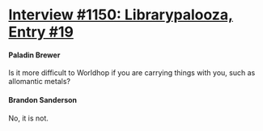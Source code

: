 # [Interview #1150: Librarypalooza, Entry #19](https://www.theoryland.com/intvmain.php?i=1150#19)

#### Paladin Brewer

Is it more difficult to Worldhop if you are carrying things with you, such as allomantic metals?

#### Brandon Sanderson

No, it is not.

